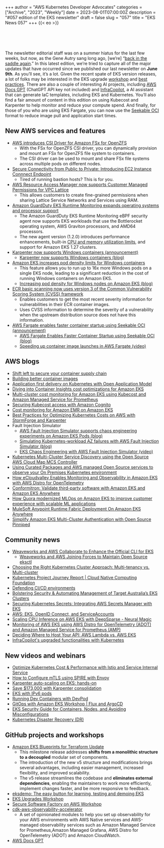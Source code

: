 +++
author = "AWS Kubernetes Developer Advocates"
categories = ["Archive", "2023", "Weekly"]
date = 2023-08-01T07:00:00Z
description = "#057 edition of the EKS newsletter"
draft = false
slug = "057"
title = "EKS News 057"
+++
{{< eo >}}

<br/><br/><br/><br/>
The newsletter editorial staff was on a summer hiatus for the last few weeks, but now, as the Gene Autry sang long ago, [we’re] “[back in the saddle again](https://www.youtube.com/watch?v=E5F-O_19lSI).” In this latest edition, we’re tried to capture all of the major updates that have occurred since we published our last newsletter on **June 9th**. As you’ll see, it’s a lot. Given the recent spate of EKS version releases, a lot of folks may be interested in the EKS upgrade [workshop](https://eks-upgrades-workshop.netlify.app/docs/intro) and [best practices](https://aws.github.io/aws-eks-best-practices/upgrades/). There are also a couple of interesting AI projects, including [AWS Docs GPT](https://www.awsdocsgpt.com/) (ChatGPT API key not included) and [InfraCopilot](https://infracopilot.io/), a AI assistant that can generate IaC templates, including EKS and Kubernetes. You’ll also find a fair amount of content in this edition on using Kubecost and Karpenter to help monitor and reduce your compute spend. And finally, for those of you who are using EKS Fargate, you can now use the [Seekable OCI](https://aws.amazon.com/about-aws/whats-new/2023/07/aws-fargate-container-startup-seekable-oci/?trk=9513c4db-c9c3-4279-a858-378635315242&sc_channel=el) format to reduce image pull and application start times. 

## New AWS services and features

* [AWS introduces CSI Driver for Amazon FSx for OpenZFS](https://aws.amazon.com/about-aws/whats-new/2023/06/csi-driver-amazon-fsx-openzfs/)
    * With the FSx for OpenZFS CSI driver, you can dynamically provision and mount an FSx for OpenZFS file system to containers.
    * The CSI driver can be used to mount and share FSx file systems across multiple pods on different nodes.
* [Secure Connectivity from Public to Private: Introducing EC2 Instance Connnect Endpoint](https://aws.amazon.com/blogs/compute/secure-connectivity-from-public-to-private-introducing-ec2-instance-connect-endpoint-june-13-2023/)
    * Tired of running bastion hosts? This is for you. 
* [AWS Resource Access Manager now supports Customer Managed Permissions for VPC Lattice](https://docs.aws.amazon.com/vpc-lattice/latest/ug/sharing.html)
    * This allows customers to create fine-grained permissions when sharing Lattice Service Networks and Services using RAM.
* [Amazon GuardDuty EKS Runtime Monitoring expands operating systems and processor support](https://aws.amazon.com/about-aws/whats-new/2023/07/amazon-guardduty-eks-monitoring-systems-processor/)
    * The Amazon GuardDuty EKS Runtime Monitoring eBPF security agent now supports EKS workloads that use the Bottlerocket operating system, AWS Graviton processors, and AMD64 processors.
    * The new agent version (1.2.0) introduces performance enhancements, built-in [CPU and memory utilization limits](https://docs.aws.amazon.com/guardduty/latest/ug/guardduty-eks-runtime-monitoring.html#eks-runtime-agent-limits), and support for Amazon EKS 1.27 clusters.
* [Karpenter now supports Windows containers (announcement)](https://aws.amazon.com/about-aws/whats-new/2023/07/karpenter-windows-containers/)
    * [Karpenter now supports Windows containers (blog)](https://aws.amazon.com/blogs/containers/karpenter-now-supports-windows-node-groups/)
* [Amazon EKS increases pod density limits for Windows containers](https://aws.amazon.com/about-aws/whats-new/2023/07/amazon-eks-pod-density-limits-windows-containers/)
    * This feature allows you to run up to 16x more Windows pods on a single EKS node, leading to a significant reduction in the cost of running Windows containers on Amazon EKS.
    * [Increasing pod density for Windows nodes on Amazon EKS (blog)](https://aws.amazon.com/blogs/containers/increasing-pod-density-for-windows-nodes-on-amazon-eks/)
* [ECR basic scanning now uses version 3 of the Common Vulnerability Scoring System (CVSS) framework](https://aws.amazon.com/about-aws/whats-new/2023/06/ecr-basic-scanning-version-3-cvss-framework/)
    * Enables customers to get the most recent severity information for vulnerabilities in their ECR container images.
    * Uses CVSS information to determine the severity of a vulnerability when the upstream distribution source does not have this information.
* [AWS Fargate enables faster container startup using Seekable OCI (announcement)](https://aws.amazon.com/about-aws/whats-new/2023/07/aws-fargate-container-startup-seekable-oci/?trk=9513c4db-c9c3-4279-a858-378635315242&sc_channel=el)
    * [AWS Fargate Enables Faster Container Startup using Seekable OCI (blog)](https://aws.amazon.com/blogs/aws/aws-fargate-enables-faster-container-startup-using-seekable-oci/)
    * [Speeding up container image launches in AWS Fargate (video)](https://www.youtube.com/watch?v=N2CLxDgMDDo)

## AWS blogs

* [Shift left to secure your container supply chain](https://aws.amazon.com/blogs/containers/shift-left-to-secure-your-container-supply-chain/)
* [Building better container images](https://aws.amazon.com/blogs/containers/building-better-container-images/)
* [Application first delivery on Kubernetes with Open Application Model](https://aws.amazon.com/blogs/containers/application-first-delivery-on-kubernetes-with-open-application-model/)
* [Diving into Container Insights cost optimizations for Amazon EKS](https://aws.amazon.com/blogs/containers/diving-into-container-insights-cost-optimizations-for-amazon-eks/)
* [Multi-cluster cost monitoring for Amazon EKS using Kubecost and Amazon Managed Service for Prometheus](https://aws.amazon.com/blogs/containers/multi-cluster-cost-monitoring-using-kubecost-with-amazon-eks-and-amazon-managed-service-for-prometheus/)
* [Securing Kubecost access with Amazon Cognito](https://aws.amazon.com/blogs/containers/securing-kubecost-access-with-amazon-cognito/)
* [Cost monitoring for Amazon EMR on Amazon EKS](https://aws.amazon.com/blogs/big-data/cost-monitoring-for-amazon-emr-on-amazon-eks/)
* [Best Practices for Optimizing Kubernetes Costs on AWS with StormForge and Karpenter](https://aws.amazon.com/blogs/apn/best-practices-for-optimizing-kubernetes-costs-on-aws-with-stormforge-and-karpenter/)
* Fault Injection Simulator
    * [AWS Fault Injection Simulator supports chaos engineering experiments on Amazon EKS Pods (blog)](https://aws.amazon.com/blogs/containers/aws-fault-injection-simulator-supports-chaos-engineering-experiments-on-amazon-eks-pods/)
    * [Simulating Kubernetes-workload AZ failures with AWS Fault Injection Simulator (blog)](https://aws.amazon.com/blogs/architecture/simulating-kubernetes-workload-az-failures-with-aws-fault-injection-simulator/)
    * [EKS Chaos Engineering with AWS Fault Injection Simulator (video)](https://www.youtube.com/watch?v=r2aUUvzXgIA&t=2322s)
* [Kubernetes Multi-Cluster Service Discovery using the Open Source AWS Cloud Map MCS Controller](https://aws.amazon.com/blogs/opensource/kubernetes-multi-cluster-service-discovery-using-open-source-aws-cloud-map-mcs-controller/)
* [Using Curated Packages and AWS managed Open Source services to observe your On Premises Kubernetes environment](https://aws.amazon.com/blogs/mt/using-curated-packages-and-aws-managed-open-source-services-to-observe-your-on-premise-kubernetes-environment/)
* [How eCloudvalley Enables Monitoring and Observability in Amazon EKS with AWS Distro for OpenTelemetry](https://aws.amazon.com/blogs/apn/how-ecloudvalley-enables-monitoring-and-observability-in-amazon-eks-with-aws-distro-for-opentelemetry/)
* [Conformitron: Validate third-party software with Amazon EKS and Amazon EKS Anywhere](https://aws.amazon.com/blogs/containers/conformitron-validate-third-party-software-with-amazon-eks-and-amazon-eks-anywhere/)
* [How Quora modernized MLOps on Amazon EKS to improve customer experience with scalable ML applications](https://aws.amazon.com/blogs/containers/how-quora-modernized-mlops-on-amazon-eks-to-improve-customer-experience-with-scalable-ml-applications/)
* [MuleSoft Anypoint Runtime Fabric Deployment On Amazon EKS Anywhere](https://aws.amazon.com/blogs/containers/mulesoft-anypoint-runtime-fabric-deployment-on-amazon-eks-anywhere/)
* [Simplify Amazon EKS Multi-Cluster Authentication with Open Source Pinniped](https://aws.amazon.com/blogs/opensource/simplify-amazon-eks-multi-cluster-authentication-with-open-source-pinniped/)

## Community news

* [Weaveworks and AWS Collaborate to Enhance the Official CLI for EKS](https://www.weave.works/blog/weaveworks-and-aws-collaborate-to-enhance-the-open-source-eks-cli)
    * [Weaveworks and AWS Joining Forces to Maintain Open Source eksctl](https://aws.amazon.com/blogs/opensource/weaveworks-and-aws-joining-forces-to-maintain-open-source-eksctl/)
* [Choosing the Right Kubernetes Cluster Approach: Multi-tenancy vs. Multi-cluster](https://www.linkedin.com/pulse/choosing-right-kubernetes-cluster-approach-vs-mina-gobrial)
* [Kubernetes Project Journey Report | Cloud Native Computing Foundation](https://www.cncf.io/reports/kubernetes-project-journey-report/)
* [Defending CI/CD environments](https://media.defense.gov/2023/Jun/28/2003249466/-1/-1/0/CSI_DEFENDING_CI_CD_ENVIRONMENTS.PDF)
* [Bolstering Security & Automating Management of Target Australia’s EKS Clusters](https://medium.com/@gazal.k/bolstering-security-automating-management-of-target-australias-eks-clusters-705c6abf5b74)
* [Securing Kubernetes Secrets: Integrating AWS Secrets Manager with EKS](https://medium.com/@shivam77kushwah/securing-kubernetes-secrets-integrating-aws-secrets-manager-with-eks-1024b7f623e1)
* [AWS: EKS, OpenID Connect, and ServiceAccounts](https://itnext.io/aws-eks-openid-connect-and-serviceaccounts-40e01fbed55f)
* [Scaling CPU Inference on AWS EKS with DeepSparse - Neural Magic](https://neuralmagic.com/blog/scaling-cpu-inference-on-aws-eks-with-deepsparse/?utm_campaign=Organic%20)
* [Monitoring of AWS EKS using AWS Distro for OpenTelemetry (ADOT) and Amazon Managed Service for Prometheus (AMP)](https://dev.to/sagar0419/monitoring-of-aws-eks-using-aws-distro-for-opentelemetry-adot-and-amazon-managed-service-for-prometheus-amp-41d)
* [Deciding Where to Host Your API: AWS Lambda vs. AWS EKS](https://medium.com/@ftiebe/deciding-where-to-host-your-api-aws-lambda-vs-aws-eks-1cdd4b2bf638)
* [InfraCopilot's upgraded functionalities with Kubernetes](https://www.linkedin.com/feed/update/urn:li:activity:7087836975830814720)

## New videos and webinars

* [Optimize Kubernetes Cost & Performance with Istio and Service Internal Service](https://www.youtube.com/watch?v=edSgEe7Rihc)
* [How to Configure mTLS using SPIRE with Envoy](https://www.youtube.com/watch?v=7qANSe9ajbE)
* [Karpenter auto-scaling on EKS: hands-on](https://www.youtube.com/watch?v=0JrmKJTmTCQ)
* [Save $173,000 with Karpenter consolidation](https://www.youtube.com/shorts/xvUSnzGY7yU)
* [EKS with IPv6 pods](https://www.youtube.com/watch?v=zdXpTT0bZXo)
* [Running Dev Containers with DevPod](https://www.youtube.com/watch?v=pV2ymHluPtE&t=3092s)
* [GitOps with Amazon EKS Workshop | Flux and ArgoCD](https://www.youtube.com/watch?v=dONzzCc0oHo)
* [EKS Security Guide for Containers, Nodes, and Avoiding Misconfigurations](https://www.youtube.com/watch?v=bmnN7aYnXQQ)
* [Kubernetes Disaster Recovery (DR)](https://www.youtube.com/watch?v=06xuF0PfUVo)

## GitHub projects and workshops

* [Amazon EKS Blueprints for Terraform Update](https://aws-ia.github.io/terraform-aws-eks-blueprints/main/v4-to-v5/motivation/)
    * This milestone release addresses **shifts from a monolithic structure to a decoupled** modular set of components.
    * The introduction of the new v5 structure and modifications brings several advantages, including easier management, increased flexibility, and improved scalability.
    * The v5 release streamlines the codebase and **eliminates external dependencies**, enabling the maintainers to work more efficiently, implement changes faster, and be more responsive to feedback.
* [eksdemo: The easy button for learning, testing and demoing EKS](https://github.com/awslabs/eksdemo)
* [EKS Upgrades Workshop](https://eks-upgrades-workshop.netlify.app/)
* [Secure Software Factory on AWS Workshop](https://catalog.us-east-1.prod.workshops.aws/workshops/49343bb7-2cc5-4001-9d3b-f6a33b3c4442/en-US)
* [cdk-aws-observability-accelerator](https://github.com/aws-observability/cdk-aws-observability-accelerator)
    * A set of opinionated modules to help you set up observability for your AWS environments with AWS Native services and AWS-managed observability services such as Amazon Managed Service for Prometheus,Amazon Managed Grafana, AWS Distro for OpenTelemetry (ADOT) and Amazon CloudWatch.
* [AWS Docs GPT](https://www.awsdocsgpt.com/)